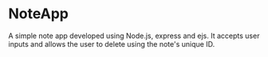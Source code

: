 # NoteApp

A simple note app developed using Node.js, express and ejs. 
It accepts user inputs and allows the user to delete using the note's unique ID.
